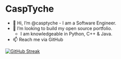 # CaspTyche

- 👋 Hi, I’m @casptyche - I am a Software Engineer.
- 👀 I’m looking to build my open source portfolio.
  - I am knowledgeable in Python, C++ & Java.
- 📫 Reach me via GitHub

[![GitHub Streak](https://streak-stats.demolab.com/?user=casptyche)](https://git.io/streak-stats)
